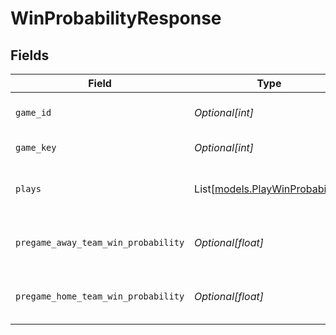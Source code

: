 # WinProbabilityResponse


## Fields

| Field                                                              | Type                                                               | Required                                                           | Description                                                        | Example                                                            |
| ------------------------------------------------------------------ | ------------------------------------------------------------------ | ------------------------------------------------------------------ | ------------------------------------------------------------------ | ------------------------------------------------------------------ |
| `game_id`                                                          | *Optional[int]*                                                    | :heavy_minus_sign:                                                 | Game identifier (10-digit format YYYYMMDDNN)                       | 2025092106                                                         |
| `game_key`                                                         | *Optional[int]*                                                    | :heavy_minus_sign:                                                 | Unique game key identifier                                         | 59882                                                              |
| `plays`                                                            | List[[models.PlayWinProbability](../models/playwinprobability.md)] | :heavy_minus_sign:                                                 | Chronological list of all plays with win probability data          |                                                                    |
| `pregame_away_team_win_probability`                                | *Optional[float]*                                                  | :heavy_minus_sign:                                                 | Away team's win probability before the game started                | 0.28824037592858076                                                |
| `pregame_home_team_win_probability`                                | *Optional[float]*                                                  | :heavy_minus_sign:                                                 | Home team's win probability before the game started                | 0.7117596240714192                                                 |